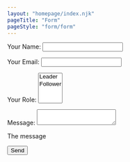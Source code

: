 ```yaml
---
layout: "homepage/index.njk"
pageTitle: "Form"
pageStyle: "form/form"
---
```


<form name="contact" method="POST" data-netlify-recaptcha="true" data-netlify="true">
  <p>
    <label>Your Name: <input type="text" name="name" /></label>   
  </p>
  <p>
    <label>Your Email: <input type="email" name="email" /></label>
  </p>
  <p>
    <label>Your Role: <select name="role[]" multiple>
      <option value="leader">Leader</option>
      <option value="follower">Follower</option>
    </select></label>
  </p>
  <p>
    <label>Message: <textarea name="message"></textarea></label>
  </p>
  <div data-netlify-recaptcha="true">
  <span class="field-error">The message</span>
  </div>
  <p>
    <button type="submit">Send</button>
  </p>
</form>